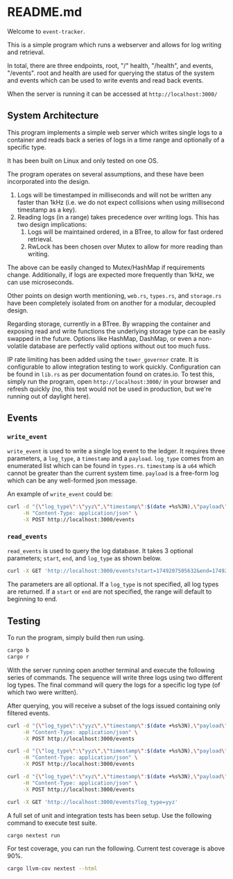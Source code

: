 # README.md

Welcome to `event-tracker`.

This is a simple program which runs a webserver and allows for log writing and retrieval.

In total, there are three endpoints, root, "/" health, "/health", and events, "/events". root and health are used for querying the status of the system and events which can be used to write events and read back events.

When the server is running it can be accessed at `http://localhost:3000/`

## System Architecture

This program implements a simple web server which writes single logs to a container and reads back a series of logs in a time range and optionally of a specific type.

It has been built on Linux and only tested on one OS.

The program operates on several assumptions, and these have been incorporated into the design.

1) Logs will be timestamped in milliseconds and will not be written any faster than 1kHz (i.e. we do not expect collisions when using millisecond timestamp as a key).
2) Reading logs (in a range) takes precedence over writing logs. This has two design implications:
   1) Logs will be maintained ordered, in a BTree, to allow for fast ordered retrieval.
   2) RwLock has been chosen over Mutex to allow for more reading than writing.

The above can be easily changed to Mutex/HashMap if requirements change. Additionally, if logs are expected more frequently than 1kHz, we can use microseconds.

Other points on design worth mentioning, `web.rs`, `types.rs`, and `storage.rs` have been completely isolated from on another for a modular, decoupled design.

Regarding storage, currently in a BTree. By wrapping the container and exposing read and write functions the underlying storage type can be easily swapped in the future. Options like HashMap, DashMap, or even a non-volatile database are perfectly valid options without out too much fuss.

IP rate limiting has been added using the `tower_governor` crate. It is configurable to allow integration testing to work quickly. Configuration can be found in `lib.rs` as per documentation found on crates.io. To test this, simply run the program, open `http://localhost:3000/` in your browser and refresh quickly (no, this test would not be used in production, but we're running out of daylight here).

## Events

### `write_event`

`write_event` is used to write a single log event to the ledger. It requires three parameters, a `log_type`, a `timestamp` and a `payload`. `log_type` comes from an enumerated list which can be found in `types.rs`. `timestamp` is a `u64` which cannot be greater than the current system time. `payload` is a free-form log which can be any well-formed json message.

An example of `write_event` could be:

```bash
curl -d "{\"log_type\":\"yyz\",\"timestamp\":$(date +%s%3N),\"payload\":{\"name\":\"luke\",\"color\":\"blue\"}}" \
     -H "Content-Type: application/json" \
     -X POST http://localhost:3000/events
```

### `read_events`

`read_events` is used to query the log database. It takes 3 optional parameters; `start`, `end`, and `log_type` as shown below.

```bash
curl -X GET 'http://localhost:3000/events?start=1749207505632&end=1749207515632&log_type=xxx'
```

The parameters are all optional. If a `log_type` is not specified, all log types are returned. If a `start` or `end` are not specified, the range will default to beginning to end.

## Testing

To run the program, simply build then run using.

```bash
cargo b
cargo r
```

With the server running open another terminal and execute the following series of commands. The sequence will write three logs using two different log types. The final command will query the logs for a specific log type (of which two were written).

After querying, you will receive a subset of the logs issued containing only filtered events.

```bash
curl -d "{\"log_type\":\"yyz\",\"timestamp\":$(date +%s%3N),\"payload\":{\"name\":\"luke\",\"color\":\"blue\"}}" \
     -H "Content-Type: application/json" \
     -X POST http://localhost:3000/events
```

```bash
curl -d "{\"log_type\":\"yyz\",\"timestamp\":$(date +%s%3N),\"payload\":{\"name\":\"luke\",\"food\":\"something good\"}}" \
     -H "Content-Type: application/json" \
     -X POST http://localhost:3000/events
```

```bash
curl -d "{\"log_type\":\"xyz\",\"timestamp\":$(date +%s%3N),\"payload\":{\"name\":\"luke\",\"food\":\"something good\"}}" \
     -H "Content-Type: application/json" \
     -X POST http://localhost:3000/events
```

```bash
curl -X GET 'http://localhost:3000/events?log_type=yyz'
```

A full set of unit and integration tests has been setup. Use the following command to execute test suite.

```bash
cargo nextest run
```

For test coverage, you can run the following. Current test coverage is above 90%.

```bash
cargo llvm-cov nextest --html
```
